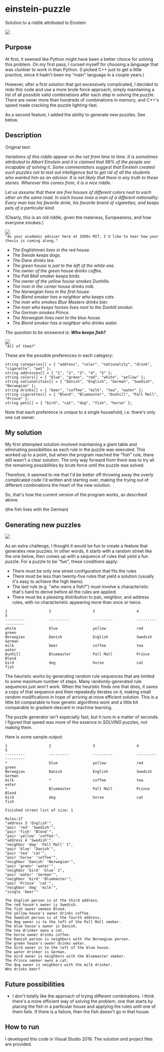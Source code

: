 # einstein-puzzle

Solution to a riddle attributed to Einstein

![](images/EinsteinPuzzle.jpg)

## Purpose

At first, it seemed like Python might have been a better choice for solving this problem. On my first pass, I cursed myself for choosing a language that was clunkier to work in than Python. (I picked C++ just to get a little practice, since it hadn't been my "main" language in a couple years.)

However, after a first solution that got excessively complicated, I decided to redo this code and use a more brute force approach, simply maintaining a list of all possible valid combinations after each step in solving the puzzle. There are never more than hundreds of combinations in memory, and C++'s speed made cracking the puzzle lighting-fast.

As a second feature, I added the ability to generate new puzzles. See below.

## Description

Original text: 

*Variations of this riddle appear on the net from time to time. It is sometimes attributed to Albert Einstein and it is claimed that 98% of the people are incapable of solving it. Some commentators suggest that Einstein created such puzzles not to test out intelligence but to get rid of all the students who wanted him as an advisor. It is not likely that there is any truth to these stories. Wherever this comes from, it is a nice riddle.*

*Let us assume that there are five houses of different colors next to each other on the same road. In each house lives a man of a different nationality. Every man has his favorite drink, his favorite brand of cigarettes, and keeps pets of a particular kind.*

(Clearly, this is an old riddle, given the maleness, Europeaness, and how everyone smokes.)

![](images/MenSmoking.jpg)  
`"As your academic advisor here at 1950s MIT, I'd like to hear how your thesis is coming along."`

* *The Englishman lives in the red house.*
* *The Swede keeps dogs.*
* *The Dane drinks tea.*
* *The green house is just to the left of the white one.*
* *The owner of the green house drinks coffee.*
* *The Pall Mall smoker keeps birds.*
* *The owner of the yellow house smokes Dunhills.*
* *The man in the center house drinks milk.*
* *The Norwegian lives in the first house.*
* *The Blend smoker has a neighbor who keeps cats.*
* *The man who smokes Blue Masters drinks bier.*
* *The man who keeps horses lives next to the Dunhill smoker.*
* *The German smokes Prince.*
* *The Norwegian lives next to the blue house.*
* *The Blend smoker has a neighbor who drinks water.*

*The question to be answered is: **Who keeps fish?***

![](images/ColoredHouses.jpg)  
`"All of them?"`

These are the possible preferences in each category:

```
string categories[] = { "address", "color", "nationality", "drink", "cigarette", "pet" };
string addresses[] = { "1", "2", "3", "4", "5" };
string colors[] = { "blue", "green", "red", "white", "yellow" };
string nationalities[] = { "Danish", "English", "German", "Swedish", "Norwegian" };
string drinks[] = { "beer", "coffee", "milk", "tea", "water" };
string cigarettes[] = { "Blend", "Bluemaster", "Dunhill", "Pall Mall", "Prince" };
string pets[] = { "bird", "cat", "dog", "fish", "horse" };
```

Note that each preference is unique to a single household, i.e. there's only one cat owner.

## My solution

My first attempted solution involved maintaining a giant table and eliminating possibilities as each rule in the puzzle was executed. This worked up to a point, but when the program reached the "fish" rule, there still wasn't a clear solution. The only way forward from there was to try all the remaining possibilities by brute force until the puzzle was solved.

Therefore, it seemed to me that I'd be better off throwing away the overly complicated code I'd written and starting over, making the trying out of different combinations the heart of the new solution. 

So, that's how the current version of the program works, as described above.

(the fish lives with the German)

## Generating new puzzles

![](images/GradientDescent.png)

As an extra challenge, I thought it would be fun to create a feature that generates new puzzles. In other words, it starts with a random street like the one below, then comes up with a sequence of rules that yield a fun puzzle. For a puzzle to be "fun", these conditions apply:

* There must be only one street configuration that fits the rules
* There must be less than twenty-five rules that yield a solution (usually it's easy to achieve the high teens)
* The last rule (e.g. "who owns a fish?") must involve a characteristic that's hard to derive before all the rules are applied.
* There must be a pleasing distribution to pair, neighbor, and address rules, with no characteristic appearing more than once or twice.

```
1                   2                   3                   4                   5
---------           ---------           ---------           ---------           ---------
white               blue                yellow              red                 green
Norwegian           Danish              English             Swedish             German
milk                beer                coffee              tea                 water
Dunhill             Bluemaster          Pall Mall           Prince              Blend
bird                dog                 horse               cat                 fish
```

The heuristic works by generating random rule sequences that are limited to some maximum number of steps. Many randomly-generated rule sequences just won't work. When the heuristic finds one that does, it saves a copy of that sequence and then repeatedly iterates on it, making small random modifications in hope of arriving at more efficient solution. This is a little bit comparable to how genetic algorithms work and a little bit comparable to gradient-descent in machine learning.

The puzzle generator isn't especially fast, but it runs in a matter of seconds. I figured that speed was more of the essence in *SOLVING* puzzles, not making them.

Here is some sample output:

```
1                   2                   3                   4                   5
---------           ---------           ---------           ---------           ---------
*                   blue                yellow              red                 green
Norwegian           Danish              English             Swedish             German
milk                *                   coffee              tea                 water
*                   Bluemaster          Pall Mall           Prince              Blend
bird                dog                 horse               cat                 fish

Finished street list of size: 1

Rules:17
"address 3 'English'",
"pair 'red' 'Swedish'",
"pair 'fish' 'Blend'",
"pair 'yellow' 'coffee'",
"address 4 'Swedish'",
"neighbor 'dog' 'Pall Mall' 1",
"pair 'blue' 'Danish'",
"pair 'tea' 'cat'",
"pair 'horse' 'coffee'",
"neighbor 'Danish' 'Norwegian'",
"pair 'green' 'water'",
"neighbor 'bird' 'blue' 1",
"pair 'water' 'German'",
"neighbor 'bird' 'Bluemaster'",
"pair 'Prince' 'cat'",
"neighbor 'dog' 'milk'",
"single 'beer'"

The English person is at the third address.
The red house's owner is Swedish.
The fish owner smokes Blend.
The yellow house's owner drinks coffee.
The Swedish person is at the fourth address.
The dog owner is to the left of the Pall Mall smoker.
The blue house's owner is Danish.
The tea drinker owns a cat.
The horse owner drinks coffee.
The Danish person is neighbors with the Norwegian person.
The green house's owner drinks water.
The bird owner is to the left of the blue house.
The water drinker is German.
The bird owner is neighbors with the Bluemaster smoker.
The Prince smoker owns a cat.
The dog owner is neighbors with the milk drinker.
Who drinks beer?
```

## Future possibilities

* I don't totally like the approach of trying different combinations. I think there's a more efficient way of solving the problem, one that starts by placing the fish in a particular house and applying the rules until one of them fails. If there is a failure, then the fish doesn't go in that house.

## How to run

I developed this code in Visual Studio 2019. The solution and project files are provided.